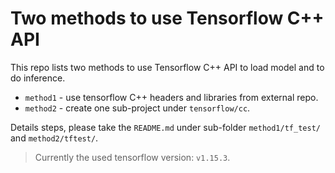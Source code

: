 # Two methods to use Tensorflow C++ API

This repo lists two methods to use Tensorflow C++ API to load model and to do inference.

- `method1` - use tensorflow C++ headers and libraries from external repo.
- `method2` - create one sub-project under `tensorflow/cc`.

Details steps, please take the `README.md` under sub-folder `method1/tf_test/` and `method2/tftest/`.

> Currently the used tensorflow version: `v1.15.3`.


